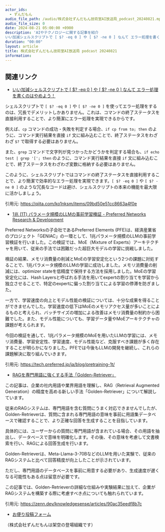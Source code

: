 ```yaml
---
actor_ids:
  - ずんだもん
audio_file_path: /audio/株式会社ずんだもん技術室AI放送局_podcast_20240821.mp3
audio_file_size: 0
date: 2024-08-21 05:00:00 +0900
description: 'AIやテクノロジーに関する記事を紹介  
いい加減シェルスクリプトで [ $? -eq 0 ] や [ $? -ne 0 ] なんて エラー処理を書くのはやめよう！、1兆 (1T) パラメータ規模のLLMの事前学習検証 - Preferred Networks Research &amp; Development、RAGを専門用語に強くする手法「Golden-Retriever」'
duration: "00:00"
layout: article
title: 株式会社ずんだもん技術室AI放送局 podcast 20240821
information: 
---
```


## 関連リンク


- [いい加減シェルスクリプトで [ $? -eq 0 ] や [ $? -ne 0 ] なんて エラー処理を書くのはやめよう！](https://qiita.com/ko1nksm/items/09bd50e51cc8663a4f0e)  


シェルスクリプトで `[ $? -eq 0 ]` や `[ $? -ne 0 ]` を使ってエラー処理をするのは、冗長でデメリットしかありません。これは、コマンドの終了ステータスを直接利用することで、より簡潔にエラー処理を実現できるからです。

例えば、`cp` コマンドの成功・失敗を判定する場合、`if cp from to; then` のように、コマンド実行結果を直接 `if` 文に組み込むことで、終了ステータスをわざわざ `$?` で取得する必要はありません。

また、`grep` コマンドで文字列が見つかったかどうかを判定する場合も、`if echo test | grep '['; then` のように、コマンド実行結果を直接 `if` 文に組み込むことで、終了ステータスをわざわざ変数に格納する必要はありません。

このように、シェルスクリプトではコマンドの終了ステータスを直接利用することで、より簡潔で効率的なエラー処理を実現できます。`[ $? -eq 0 ]` や `[ $? -ne 0 ]` のような冗長なコードは避け、シェルスクリプトの本来の機能を最大限に活かしましょう。 


引用元: https://qiita.com/ko1nksm/items/09bd50e51cc8663a4f0e


- [1兆 (1T) パラメータ規模のLLMの事前学習検証 - Preferred Networks Research & Development](https://tech.preferred.jp/ja/blog/pretraining-1t/)  


Preferred Networksの子会社であるPreferred Elements (PFE)は、経済産業省のプロジェクト「GENIAC」の一環として、1兆パラメータ規模のLLMの事前学習検証を行いました。この検証では、MoE（Mixture of Experts）アーキテクチャを用いて、従来の手法では困難だった超巨大モデルの学習に挑戦しました。

検証の結果、メモリ消費量の削減とMoEの学習安定化という2つの課題に対処することで、1兆パラメータ規模のLLMの学習に成功しました。メモリ消費量の削減には、optimizer stateを低精度で保持する方法を採用しました。MoEの学習安定化には、Hash Layersと呼ばれる手法を用いてexpertの割り当てを学習から独立させることで、特定のexpertに偏った割り当てによる学習の停滞を防ぎました。

一方で、学習速度の向上とモデル性能の検証については、十分な成果を得ることができませんでした。学習速度の低下はMoEのメモリアクセス量が多いことによるものと考えられ、バッチサイズの増加による改善はメモリ消費量の制約から困難でした。また、モデル性能についても、学習データ量やMoEアーキテクチャの課題が考えられます。

今回の検証を通して、1兆パラメータ規模のMoEを用いたLLMの学習には、メモリ消費量、学習安定性、学習速度、モデル性能など、克服すべき課題が多く存在することが明らかになりました。PFEでは今後もLLMの開発を継続し、これらの課題解決に取り組んでいきます。


引用元: https://tech.preferred.jp/ja/blog/pretraining-1t/


- [RAGを専門用語に強くする手法「Golden-Retriever」](https://zenn.dev/knowledgesense/articles/90ac35eedf8b7c)  


この記事は、企業の社内用語や業界用語を理解し、RAG（Retrieval Augmented Generation）の精度を高める新しい手法「Golden-Retriever」について解説しています。

従来のRAGシステムは、専門用語を含む質問にうまく対応できませんでしたが、Golden-Retrieverは、質問に含まれる専門用語の意味を事前に用語集データベースで確認することで、より正確な回答を生成することを目指しています。

具体的には、ユーザーからの質問に専門用語が含まれている場合、その用語を抽出し、データベースで意味を明確化します。その後、その意味を考慮して文書検索を行い、RAGによる回答生成を行います。

Golden-Retrieverは、Meta-Llama-3-70BなどのLLMを用いた実験で、従来のRAGシステムと比べて回答精度が向上したことが示されています。

ただし、専門用語のデータベースを事前に用意する必要があり、生成速度が遅くなる可能性もある点は留意が必要です。

この記事では、Golden-Retrieverの詳細な仕組みや実験結果に加えて、企業がRAGシステムを構築する際に考慮すべき点についても触れられています。


引用元: https://zenn.dev/knowledgesense/articles/90ac35eedf8b7c



- [お便り投稿フォーム](https://forms.gle/ffg4JTfqdiqK62qf9)

（株式会社ずんだもんは架空の登場組織です）
